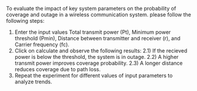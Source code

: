 To evaluate the impact of key system parameters on the probability of coverage and outage in a wireless communication system. please follow the following steps:
  1) Enter the input values Total transmit power (Pt), Minimum power threshold (Pmin), Distance between transmitter and receiver (r), and Carrier frequency (fc).
  2) Click on calculate and observe the following results:
     2.1) If the recieved power is below the threshold, the system is in outage.
     2.2) A higher transmit power improves coverage probability.
     2.3) A longer distance reduces coverage due to path loss.
  3) Repeat the experiment for different values of input parameters to analyze trends.
